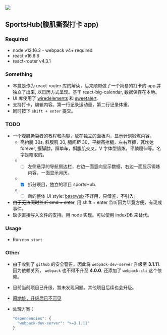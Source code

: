 ![](https://img.shields.io/github/commit-activity/y/kyriejoshua/sportsHub?style=for-the-badge)

## SportsHub(腹肌撕裂打卡 app)

### Required
* node v12.16.2 - webpack v4+ required
* react v16.8.6
* react-router v4.3.1

### Something
* 本意是作为 react-router 库的解读，后来顺带做了一个简易的打卡的 app 并独立了出来, 以日历方式呈现。基于 react-big-calendar, 数据保存在本地。
* UI 库使用了 [wiredelements](https://github.com/wiredjs/wired-elements) 和 [sweetalert](https://sweetalert.js.org/docs/).
* 支持打卡，编辑内容。第一行记录运动量，第二行记录体重。
* 同时按下 `shift + enter` 提交。

### TODO
* 一个腹肌撕裂者的教程和内容，放在独立的面板内，显示计划锻炼内容。
    * 高抬腿 30s, 斜腹肌 30, 腿间距 30，平躺高抬腿，左右互搏，瓦坎达 forever, 摸脚脖，踩单车，斜腹肌交叉，V 字体型锻炼，平躺屈伸等。名字是瞎取的。
    * - [ ] 左侧悬浮的导航侧边栏，右边一面竖向显示数据，右边一面显示锻炼内容，一面显示月历。
    * - [x] 拆分项目，独立的项目 sportsHub.
    * - [ ] 新的整体 UI style: [baseweb](https://baseweb.design/components/select/) 不好用，只借鉴，不引入。
* ~~由于无法同时监听 cmd + enter~~, 用 shift + enter 监听因为毕竟方便，有现成事件。
* 缺少直接写入文件的支持。用 node 实现。可以使用 indexDB 来替代。

### Usage
* Run `npm start`

### Other

* 由于收到了 `github` 的安全警告，因此将 `webpack-dev-server` 升级至 **3.1.11**. 因为依赖关系， `webpack` 也不得不升至 **4.0.0**. 还添加了 `webpack-cli` 这个依赖。
* 目前当前项目已升级，暂未发现问题。其他项目后续也会升级。
* [原地址，升级后已不可见](https://github.com/kyriejoshua/react-tutorial/network/alert/react-router-deep/package.json/webpack-dev-server/open)
* 处理方案：

  ```javascript
  "dependencies": {
    "webpack-dev-server": ">=3.1.11"
  }
  ```
